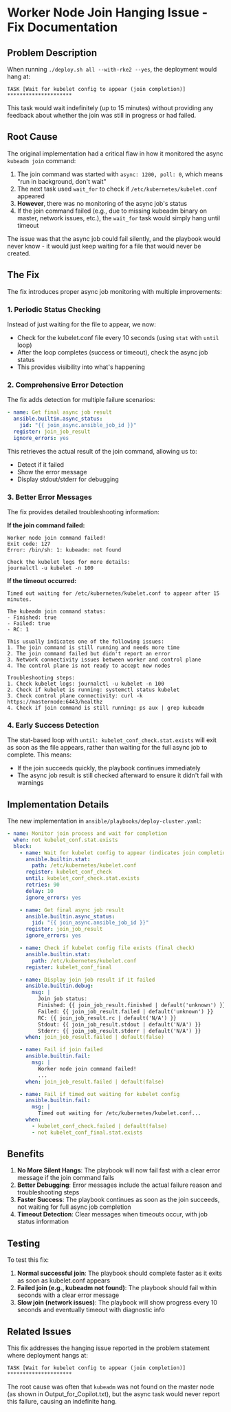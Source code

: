 # Worker Node Join Hanging Issue - Fix Documentation

## Problem Description

When running `./deploy.sh all --with-rke2 --yes`, the deployment would hang at:

```
TASK [Wait for kubelet config to appear (join completion)] *********************
```

This task would wait indefinitely (up to 15 minutes) without providing any feedback about whether the join was still in progress or had failed.

## Root Cause

The original implementation had a critical flaw in how it monitored the async `kubeadm join` command:

1. The join command was started with `async: 1200, poll: 0`, which means "run in background, don't wait"
2. The next task used `wait_for` to check if `/etc/kubernetes/kubelet.conf` appeared
3. **However**, there was no monitoring of the async job's status
4. If the join command failed (e.g., due to missing kubeadm binary on master, network issues, etc.), the `wait_for` task would simply hang until timeout

The issue was that the async job could fail silently, and the playbook would never know - it would just keep waiting for a file that would never be created.

## The Fix

The fix introduces proper async job monitoring with multiple improvements:

### 1. Periodic Status Checking

Instead of just waiting for the file to appear, we now:
- Check for the kubelet.conf file every 10 seconds (using `stat` with `until` loop)
- After the loop completes (success or timeout), check the async job status
- This provides visibility into what's happening

### 2. Comprehensive Error Detection

The fix adds detection for multiple failure scenarios:

```yaml
- name: Get final async job result
  ansible.builtin.async_status:
    jid: "{{ join_async.ansible_job_id }}"
  register: join_job_result
  ignore_errors: yes
```

This retrieves the actual result of the join command, allowing us to:
- Detect if it failed
- Show the error message
- Display stdout/stderr for debugging

### 3. Better Error Messages

The fix provides detailed troubleshooting information:

**If the join command failed:**
```
Worker node join command failed!
Exit code: 127
Error: /bin/sh: 1: kubeadm: not found

Check the kubelet logs for more details:
journalctl -u kubelet -n 100
```

**If the timeout occurred:**
```
Timed out waiting for /etc/kubernetes/kubelet.conf to appear after 15 minutes.

The kubeadm join command status:
- Finished: true
- Failed: true
- RC: 1

This usually indicates one of the following issues:
1. The join command is still running and needs more time
2. The join command failed but didn't report an error
3. Network connectivity issues between worker and control plane
4. The control plane is not ready to accept new nodes

Troubleshooting steps:
1. Check kubelet logs: journalctl -u kubelet -n 100
2. Check if kubelet is running: systemctl status kubelet
3. Check control plane connectivity: curl -k https://masternode:6443/healthz
4. Check if join command is still running: ps aux | grep kubeadm
```

### 4. Early Success Detection

The stat-based loop with `until: kubelet_conf_check.stat.exists` will exit as soon as the file appears, rather than waiting for the full async job to complete. This means:
- If the join succeeds quickly, the playbook continues immediately
- The async job result is still checked afterward to ensure it didn't fail with warnings

## Implementation Details

The new implementation in `ansible/playbooks/deploy-cluster.yaml`:

```yaml
- name: Monitor join process and wait for completion
  when: not kubelet_conf.stat.exists
  block:
    - name: Wait for kubelet config to appear (indicates join completion)
      ansible.builtin.stat:
        path: /etc/kubernetes/kubelet.conf
      register: kubelet_conf_check
      until: kubelet_conf_check.stat.exists
      retries: 90
      delay: 10
      ignore_errors: yes

    - name: Get final async job result
      ansible.builtin.async_status:
        jid: "{{ join_async.ansible_job_id }}"
      register: join_job_result
      ignore_errors: yes

    - name: Check if kubelet config file exists (final check)
      ansible.builtin.stat:
        path: /etc/kubernetes/kubelet.conf
      register: kubelet_conf_final

    - name: Display join job result if it failed
      ansible.builtin.debug:
        msg: |
          Join job status:
          Finished: {{ join_job_result.finished | default('unknown') }}
          Failed: {{ join_job_result.failed | default('unknown') }}
          RC: {{ join_job_result.rc | default('N/A') }}
          Stdout: {{ join_job_result.stdout | default('N/A') }}
          Stderr: {{ join_job_result.stderr | default('N/A') }}
      when: join_job_result.failed | default(false)

    - name: Fail if join failed
      ansible.builtin.fail:
        msg: |
          Worker node join command failed!
          ...
      when: join_job_result.failed | default(false)

    - name: Fail if timed out waiting for kubelet config
      ansible.builtin.fail:
        msg: |
          Timed out waiting for /etc/kubernetes/kubelet.conf...
      when: 
        - kubelet_conf_check.failed | default(false)
        - not kubelet_conf_final.stat.exists
```

## Benefits

1. **No More Silent Hangs**: The playbook will now fail fast with a clear error message if the join command fails
2. **Better Debugging**: Error messages include the actual failure reason and troubleshooting steps
3. **Faster Success**: The playbook continues as soon as the join succeeds, not waiting for full async job completion
4. **Timeout Detection**: Clear messages when timeouts occur, with job status information

## Testing

To test this fix:

1. **Normal successful join**: The playbook should complete faster as it exits as soon as kubelet.conf appears
2. **Failed join (e.g., kubeadm not found)**: The playbook should fail within seconds with a clear error message
3. **Slow join (network issues)**: The playbook will show progress every 10 seconds and eventually timeout with diagnostic info

## Related Issues

This fix addresses the hanging issue reported in the problem statement where deployment hangs at:
```
TASK [Wait for kubelet config to appear (join completion)] *********************
```

The root cause was often that `kubeadm` was not found on the master node (as shown in Output_for_Copilot.txt), but the async task would never report this failure, causing an indefinite hang.
